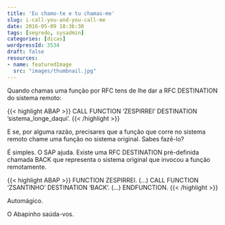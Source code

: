 ```yaml
---
title: 'Eu chamo-te e tu chamas-me'
slug: i-call-you-and-you-call-me
date: 2016-05-09 18:36:30
tags: [segredo, sysadmin]
categories: [dicas]
wordpressId: 3534
draft: false
resources:
- name: featuredImage
  src: "images/thumbnail.jpg"
---
```

Quando chamas uma função por RFC tens de lhe dar a RFC DESTINATION do sistema remoto:


{{< highlight ABAP >}}
CALL FUNCTION ‘ZESPIRREI’
  DESTINATION ’sistema_longe_daqui’.
{{< /highlight >}}

E se, por alguma razão, precisares que a função que corre no sistema remoto chame uma função no sistema original. Sabes fazê-lo?

<!--more-->

É simples. O SAP ajuda. Existe uma RFC DESTINATION pré-definida chamada BACK que representa o sistema original que invocou a função remotamente.


{{< highlight ABAP >}}
FUNCTION ZESPIRREI.
(…)
CALL FUNCTION ‘ZSANTINHO’
  DESTINATION ‘BACK’.
(…)
ENDFUNCTION.
{{< /highlight >}}

Automágico.

O Abapinho saúda-vos.

